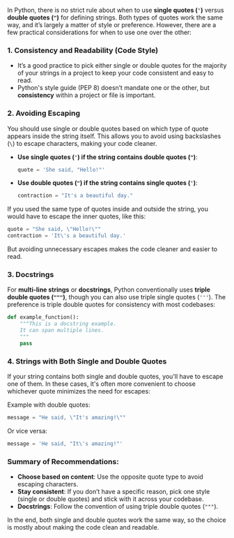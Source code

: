 In Python, there is no strict rule about when to use **single quotes (`'`)** versus **double quotes (`"`)** for defining strings. Both types of quotes work the same way, and it’s largely a matter of style or preference. However, there are a few practical considerations for when to use one over the other:

### 1. **Consistency and Readability (Code Style)**
- It’s a good practice to pick either single or double quotes for the majority of your strings in a project to keep your code consistent and easy to read.
- Python's style guide (PEP 8) doesn’t mandate one or the other, but **consistency** within a project or file is important.

### 2. **Avoiding Escaping**
You should use single or double quotes based on which type of quote appears inside the string itself. This allows you to avoid using backslashes (`\`) to escape characters, making your code cleaner.

- **Use single quotes (`'`) if the string contains double quotes (`"`)**:
    ```python
    quote = 'She said, "Hello!"'
    ```

- **Use double quotes (`"`) if the string contains single quotes (`'`)**:
    ```python
    contraction = "It's a beautiful day."
    ```

If you used the same type of quotes inside and outside the string, you would have to escape the inner quotes, like this:

```python
quote = "She said, \"Hello!\""
contraction = 'It\'s a beautiful day.'
```

But avoiding unnecessary escapes makes the code cleaner and easier to read.

### 3. **Docstrings**
For **multi-line strings** or **docstrings**, Python conventionally uses **triple double quotes (`"""`)**, though you can also use triple single quotes (`'''`). The preference is triple double quotes for consistency with most codebases:

```python
def example_function():
    """This is a docstring example.
    It can span multiple lines.
    """
    pass
```

### 4. **Strings with Both Single and Double Quotes**
If your string contains both single and double quotes, you'll have to escape one of them. In these cases, it's often more convenient to choose whichever quote minimizes the need for escapes:

Example with double quotes:
```python
message = "He said, \"It's amazing!\""
```

Or vice versa:
```python
message = 'He said, "It\'s amazing!"'
```

### Summary of Recommendations:
- **Choose based on content**: Use the opposite quote type to avoid escaping characters.
- **Stay consistent**: If you don’t have a specific reason, pick one style (single or double quotes) and stick with it across your codebase.
- **Docstrings**: Follow the convention of using triple double quotes (`"""`).

In the end, both single and double quotes work the same way, so the choice is mostly about making the code clean and readable.
